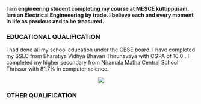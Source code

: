 **I am engineering student completing my course at MESCE kuttippuram. Iam an Electrical Engineeering by trade. I believe each and every moment in life as precious and to be treasured.**

### EDUCATIONAL QUALIFICATION
I had done all my school education under the CBSE board. I have completed my SSLC from Bharatiya Vidhya Bhavan Thirunavaya with CGPA of 10.0 .
I completed my higher secondary from Niramala Matha Central School Thrissur with 81.7% in computer science.
<p align="center">
<image src="http://www.methilinfotech.com/img/graphic_design.png">
</p>
  
### OTHER QUALIFICATION
